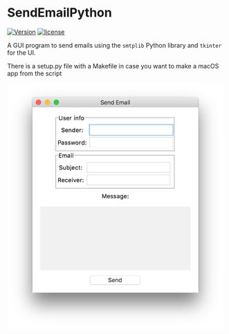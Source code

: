 # SendEmailPython

[![Version](https://img.shields.io/badge/version-v1.0.1-green.svg)](https://github.com/illescasDaniel/SendEmailPython/releases)
[![license](https://img.shields.io/github/license/mashape/apistatus.svg?maxAge=2592000)](https://github.com/illescasDaniel/SendEmailPython/blob/master/LICENCE)

A GUI program to send emails using the `smtplib` Python library and `tkinter` for the UI.

There is a setup.py file with a Makefile in case you want to make a macOS app from the script

<img src="SendEmail.png" width="500">
